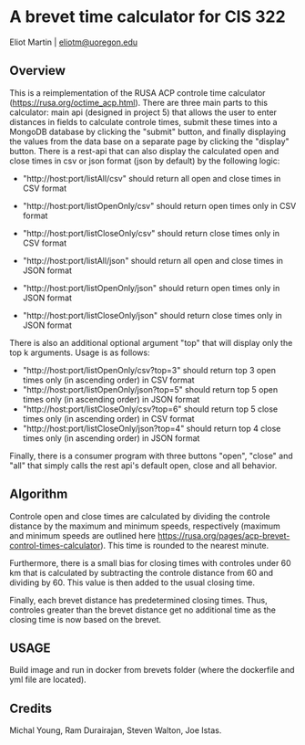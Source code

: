# A brevet time calculator for CIS 322 #

Eliot Martin | eliotm@uoregon.edu

## Overview

This is a reimplementation of the RUSA ACP controle time calculator (https://rusa.org/octime_acp.html). There are three main parts to this calculator: main api (designed in project 5) that allows the user to enter distances in fields to calculate controle times, submit these times into a MongoDB database by clicking the "submit" button, and finally displaying the values from the data base on a separate page by clicking the "display" button. There is a rest-api that can also display the calculated open and close times in csv or json format (json by default) by the following logic:

- "http://host:port/listAll/csv" should return all open and close times in CSV format

- "http://host:port/listOpenOnly/csv" should return open times only in CSV format

- "http://host:port/listCloseOnly/csv" should return close times only in CSV format

- "http://host:port/listAll/json" should return all open and close times in JSON format

- "http://host:port/listOpenOnly/json" should return open times only in JSON format

- "http://host:port/listCloseOnly/json" should return close times only in JSON format

There is also an additional optional argument "top" that will display only the top k arguments. Usage is as follows:

- "http://host:port/listOpenOnly/csv?top=3" should return top 3 open times only (in ascending order) in CSV format
- "http://host:port/listOpenOnly/json?top=5" should return top 5 open times only (in ascending order) in JSON format
- "http://host:port/listCloseOnly/csv?top=6" should return top 5 close times only (in ascending order) in CSV format
- "http://host:port/listCloseOnly/json?top=4" should return top 4 close times only (in ascending order) in JSON format

Finally, there is a consumer program with three buttons "open", "close" and "all" that simply calls the rest api's default open, close and all behavior.


## Algorithm

Controle open and close times are calculated by dividing the controle distance by the maximum and minimum speeds, respectively (maximum and minimum speeds are outlined here https://rusa.org/pages/acp-brevet-control-times-calculator). This time is rounded to the nearest minute.

Furthermore, there is a small bias for closing times with controles under 60 km that is calculated by subtracting the controle distance from 60 and dividing by 60. This value is then added to the usual closing time.

Finally, each brevet distance has predetermined closing times. Thus, controles greater than the brevet distance get no additional time as the closing time is now based on the brevet.

## USAGE
Build image and run in docker from brevets folder (where the dockerfile and yml file are located). 


## Credits

Michal Young, Ram Durairajan, Steven Walton, Joe Istas.